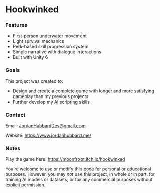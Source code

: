 # Hookwinked

### Features

- First-person underwater movement
- Light survival mechanics
- Perk-based skill progression system
- Simple narrative with dialogue interactions
- Built with Unity 6

### Goals

This project was created to:
- Design and create a complete game with longer and more satisfying gameplay than my previous projects
- Further develop my AI scripting skills

### Contact

Email: JordanHubbardDev@gmail.com

Website: https://www.jordanhubbard.me/

### Notes

Play the game here: https://moonfroot.itch.io/hookwinked

You’re welcome to use or modify this code for personal or educational purposes. However, you may *not* use this project, in whole or in part, for training AI models or datasets, or for any commercial purposes without explicit permission.



